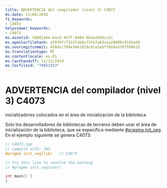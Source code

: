 ```yaml
---
title: ADVERTENCIA del compilador (nivel 3) C4073
ms.date: 11/04/2016
f1_keywords:
- C4073
helpviewer_keywords:
- C4073
ms.assetid: 50081a6e-6acd-45ff-8484-9b1ea926cc5c
ms.openlocfilehash: af9f8fc7323fab8c737e7a63cea20809c9182ad9
ms.sourcegitcommit: 458dcc794e3841919c01a3a5ff6b9a3767f8861b
ms.translationtype: MT
ms.contentlocale: es-ES
ms.lasthandoff: 11/13/2019
ms.locfileid: "74051913"
---
```

# <a name="compiler-warning-level-3-c4073"></a>ADVERTENCIA del compilador (nivel 3) C4073

inicializadores colocados en el área de inicialización de la biblioteca

Solo los desarrolladores de bibliotecas de terceros deben usar el área de inicialización de la biblioteca, que se especifica mediante [#pragma init_seg](../../preprocessor/init-seg.md). En el ejemplo siguiente se genera C4073:

```cpp
// C4073.cpp
// compile with: /W3
#pragma init_seg(lib)   // C4073

// try this line to resolve the warning
// #pragma init_seg(user)

int main() {
}
```